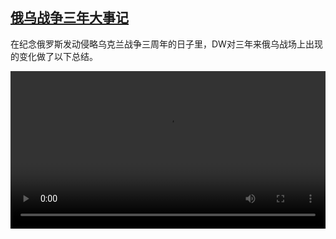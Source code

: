 <!--1740673024000-->
[俄乌战争三年大事记](https://www.dw.com/zh/%E4%BF%84%E4%B9%8C%E6%88%98%E4%BA%89%E4%B8%89%E5%B9%B4%E5%A4%A7%E4%BA%8B%E8%AE%B0/a-71732205)
------

<p>在纪念俄罗斯发动侵略乌克兰战争三周年的日子里，DW对三年来俄乌战场上出现的变化做了以下总结。</small></p><video src="https://tvdownloaddw-a.akamaihd.net/vps/webvideos/CHI/2025/DWVG/DWVGCHI250224_3jahrekrieg_01ICW_AVC_1280x720.mp4" controls style="width:100%"></video>
